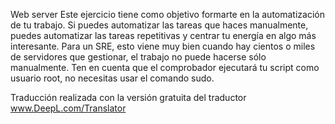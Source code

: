 Web server
Este ejercicio tiene como objetivo formarte en la automatización de tu trabajo. Si puedes automatizar las tareas que haces manualmente, puedes automatizar las tareas repetitivas y centrar tu energía en algo más interesante. Para un SRE, esto viene muy bien cuando hay cientos o miles de servidores que gestionar, el trabajo no puede hacerse sólo manualmente. Ten en cuenta que el comprobador ejecutará tu script como usuario root, no necesitas usar el comando sudo.

Traducción realizada con la versión gratuita del traductor www.DeepL.com/Translator